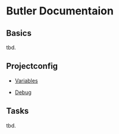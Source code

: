 # Butler Documentaion

## Basics

tbd.
<!-- - Setup -->
<!-- - Getting started -->
<!-- - CLI commands -->



## Projectconfig

<!-- - Usage of project configs -->
<!-- - Create project config -->
<!-- - Tasks -->
- [Variables](project-config/variables.md)
<!-- - Conditions -->
- [Debug](project-config/debug.md)

## Tasks

tbd.
